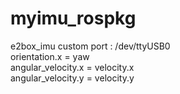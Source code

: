 # myimu_rospkg

e2box_imu custom 
port : /dev/ttyUSB0  
orientation.x = yaw  
angular_velocity.x = velocity.x  
angular_velocity.y = velocity.y  
